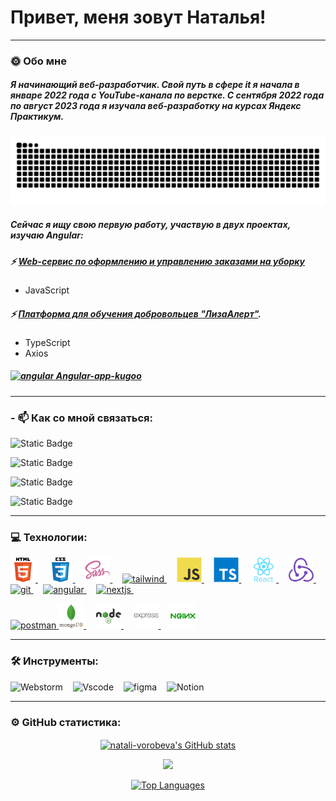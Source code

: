 <!-- 
<p align="left"> <img width="50px" src="https://media.tenor.com/3bz9_SSZgCMAAAAM/hello-hai.gif" alt="natali-vorobeva" /> </p> -->

# Привет, меня зовут Наталья!
<!-- Hi ![](https://user-images.githubusercontent.com/18350557/176309783-0785949b-9127-417c-8b55-ab5a4333674e.gif)My name is Natalia
===============================================================================================================================

Я - фронтенд-разработчик -->

---

### :sun_with_face: Обо мне
##### Я начинающий веб-разработчик. Свой путь в сфере it я начала в январе 2022 года с YouTube-канала по верстке. С сентября 2022 года по август 2023 года я изучала веб-разработку на курсах Яндекс Практикум.

<p align="center">
 <img width="600" src="assets/github-contribution-grid-snake.svg" alt="snake"/>
</p>

 <!-- <img src="https://media1.giphy.com/media/HoffxyN8ghVuw/200w.webp?cid=ecf05e4757b5gawms4lbkwalobv4shnpgkmudxhs5mm36top&ep=v1_gifs_search&rid=200w.webp&ct=g" width="30px"> -->

##### Сейчас я ищу свою первую работу, участвую в двух проектах, изучаю Angular:

##### :zap: [Web-сервис по оформлению и управлению заказами на уборку](https://github.com/Cleanpro-Service)
* JavaScript
##### :zap: [Платформа для обучения добровольцев "ЛизаАлерт"](https://github.com/Studio-Yandex-Practicum/lizaalert_frontend).
* TypeScript
* Axios

##### [<img src="https://angular.io/assets/images/logos/angular/angular.svg" alt="angular" width="20" height="20"/> Angular-app-kugoo](https://github.com/Natali-Vorobeva/angular-app-kugoo)


---

<!-- ### Социальные сети
 <div id="badges">   
    <a href="https://t.me/vorobjevaa" target="_blank">
      <img src="https://cdn-icons-png.flaticon.com/512/2111/2111646.png" width="40" height="40" alt="telegram group" />
    </a> 
		<a  href="https://discord.com/users/natali_fd" target="_blank" rel="noreferrer"> <picture > <source media="(prefers-color-scheme: dark)" srcset="undefined" /> <source media="(prefers-color-scheme: light)" srcset="https://raw.githubusercontent.com/danielcranney/readme-generator/main/public/icons/socials/discord.svg" /> <img width="45" height="45" src="https://raw.githubusercontent.com/danielcranney/readme-generator/main/public/icons/socials/discord.svg" width="32" height="32" /> </picture> </a>
		   
  </div> -->

### - :mailbox: Как со мной связаться: 
![Static Badge](https://img.shields.io/badge/vorobjeva.natalia76%40yandex.ru-blue?style=social&logo=maildotru&logoColor=red&labelColor=orange&color=orange)
<!-- ![Static Badge](https://img.shields.io/badge/vorobjeva.natalia76%40yandex.ru-orange?style=flat-square&logo=maildotru&logoColor=green) -->
![Static Badge](https://img.shields.io/badge/%40vorobjevaa-blue?style=social&logo=telegram&logoColor=blue)


![Static Badge](https://img.shields.io/badge/%2B7(911)208--04--79-orange?style=social&logo=whatsapp&logoColor=green)

![Static Badge](https://img.shields.io/badge/natali--fd-pink?style=social&logo=discord&logoColor=purple)

---
### 💻 Технологии:

<div>
<p align="left">

<a href="https://www.w3.org/html/" target="_blank" rel="noreferrer"> <img src="https://raw.githubusercontent.com/devicons/devicon/master/icons/html5/html5-original-wordmark.svg" alt="html5" width="40" height="40"/> </a>&nbsp;&nbsp;&nbsp;
<a href="https://www.w3schools.com/css/" target="_blank" rel="noreferrer"> <img src="https://raw.githubusercontent.com/devicons/devicon/master/icons/css3/css3-original-wordmark.svg" alt="css3" width="40" height="40"/> </a>&nbsp;&nbsp;&nbsp;
<a href="https://sass-lang.com" target="_blank" rel="noreferrer"> <img src="https://raw.githubusercontent.com/devicons/devicon/master/icons/sass/sass-original.svg" alt="sass" width="40" height="40"/> </a> &nbsp;&nbsp;&nbsp;
<a href="https://tailwindcss.com/" target="_blank" rel="noreferrer"> <img src="https://www.vectorlogo.zone/logos/tailwindcss/tailwindcss-icon.svg" alt="tailwind" width="40" height="40"/> </a> &nbsp;&nbsp;&nbsp;
<a href="https://developer.mozilla.org/en-US/docs/Web/JavaScript" target="_blank" rel="noreferrer"> <img src="https://raw.githubusercontent.com/devicons/devicon/master/icons/javascript/javascript-original.svg" alt="javascript" width="40" height="40"/> </a>&nbsp;&nbsp;&nbsp;
<a href="https://www.typescriptlang.org/" target="_blank" rel="noreferrer"> <img src="https://raw.githubusercontent.com/devicons/devicon/master/icons/typescript/typescript-original.svg" alt="typescript" width="40" height="40"/> </a>&nbsp;&nbsp;&nbsp;
<a href="https://reactjs.org/" target="_blank" rel="noreferrer"> <img src="https://raw.githubusercontent.com/devicons/devicon/master/icons/react/react-original-wordmark.svg" alt="react" width="40" height="40"/> </a> &nbsp;&nbsp;&nbsp;
<a href="https://redux.js.org" target="_blank" rel="noreferrer"> <img src="https://raw.githubusercontent.com/devicons/devicon/master/icons/redux/redux-original.svg" alt="redux" width="40" height="40"/> </a> &nbsp;&nbsp;&nbsp;
<a href="https://git-scm.com/" target="_blank" rel="noreferrer"> <img src="https://www.vectorlogo.zone/logos/git-scm/git-scm-icon.svg" alt="git" width="40" height="40"/> </a>&nbsp;&nbsp;&nbsp;
<a href="https://angular.io" target="_blank" rel="noreferrer"> <img src="https://angular.io/assets/images/logos/angular/angular.svg" alt="angular" width="40" height="40"/> </a> &nbsp;&nbsp;&nbsp;
 <a href="https://nextjs.org/" target="_blank" rel="noreferrer"> <img src="https://cdn.worldvectorlogo.com/logos/nextjs-2.svg" alt="nextjs" width="40" height="40"/> </a>&nbsp;&nbsp;&nbsp;
 
</p>
<p align="left">  
<a href="https://postman.com" target="_blank" rel="noreferrer"> <img src="https://www.vectorlogo.zone/logos/getpostman/getpostman-icon.svg" alt="postman" width="40" height="40"/> </a>   
	 <a href="https://www.mongodb.com/" target="_blank" rel="noreferrer"> <img src="https://raw.githubusercontent.com/devicons/devicon/master/icons/mongodb/mongodb-original-wordmark.svg" alt="mongodb" width="40" height="40"/> </a> 	 &nbsp;&nbsp;&nbsp;
	 <a href="https://nodejs.org" target="_blank" rel="noreferrer"> <img src="https://raw.githubusercontent.com/devicons/devicon/master/icons/nodejs/nodejs-original-wordmark.svg" alt="nodejs" width="40" height="40"/> </a> &nbsp;&nbsp;&nbsp;	  
	 <a href="https://expressjs.com" target="_blank" rel="noreferrer"> <img src="https://raw.githubusercontent.com/devicons/devicon/master/icons/express/express-original-wordmark.svg" alt="express" width="40" height="40"/> </a>&nbsp;&nbsp;&nbsp;
	 <a href="https://www.nginx.com" target="_blank" rel="noreferrer"> <img src="https://raw.githubusercontent.com/devicons/devicon/master/icons/nginx/nginx-original.svg" alt="nginx" width="40" height="40"/> </a> 	 
</p>

---
### 🛠 Инструменты:

<img src="https://avatars.mds.yandex.net/i?id=d5c79499f97f352894dcb0d6d2eab075ef949ba3-9847423-images-thumbs&n=13" title="Webstorm" alt="Webstorm" width="76" height="40"/>&nbsp;&nbsp;&nbsp;
<img src="https://avatars.mds.yandex.net/i?id=213f9d96567c476909a7c5c2f73f3182423b699b-9234740-images-thumbs&n=13" title="Vscode" alt="Vscode" width="40" height="40"/>&nbsp;&nbsp;&nbsp;
<img src="https://www.vectorlogo.zone/logos/figma/figma-icon.svg" alt="figma" width="40" height="40"/>&nbsp;&nbsp;&nbsp;
<img src="https://upload.wikimedia.org/wikipedia/commons/e/e9/Notion-logo.svg" title="Notion" alt="Notion" width="40" height="40"/>&nbsp;&nbsp;&nbsp;

---
### ⚙️ GitHub статистика:

<!-- <p ><img align="center" src="https://github-readme-stats.vercel.app/api/top-langs?username=natali-vorobeva&show_icons=true&locale=en&layout=compact" alt="natali-vorobeva" /></p> -->

<!-- <p>&nbsp;<img align="center" src="https://github-readme-stats.vercel.app/api?username=natali-vorobeva&show_icons=true&locale=en" alt="natali-vorobeva" /></p> -->
<p    align="center">
<a   align="center" href="http://www.github.com/natali-vorobeva"><img  align="center" src="https://github-readme-stats.vercel.app/api?username=natali-vorobeva&show_icons=true&hide=stars,issues,&title_color=0891b2&text_color=ffffff&icon_color=0891b2&bg_color=1c1917&hide_border=true&show_icons=true" alt="natali-vorobeva's GitHub stats" /></a>
</p>
<p    align="center">
<a href="http://www.github.com/natali-vorobeva"><img src="https://github-readme-streak-stats.herokuapp.com/?user=natali-vorobeva&stroke=ffffff&background=1c1917&ring=0891b2&fire=0891b2&currStreakNum=ffffff&currStreakLabel=0891b2&sideNums=ffffff&sideLabels=ffffff&dates=ffffff&hide_border=true" /></a>
</p>
<!-- <a href="http://www.github.com/natali-vorobeva"><img src="https://github-readme-activity-graph.cyclic.app/graph?username=natali-vorobeva&bg_color=1c1917&color=ffffff&line=0891b2&point=ffffff&area_color=1c1917&area=true&hide_border=true&custom_title=GitHub%20Commits%20Graph" alt="GitHub Commits Graph" /></a> -->
<p    align="center">
<a href="https://github.com/natali-vorobeva"><img src="https://github-readme-stats.vercel.app/api/top-langs/?username=natali-vorobeva&langs_count=10&title_color=0891b2&text_color=ffffff&icon_color=0891b2&bg_color=1c1917&hide_border=true&locale=en&custom_title=Top%20%Languages" alt="Top Languages" /></a>
</p>






































<!-- <link rel="stylesheet" type="text/css" href="./style.css">
<div>	
		<img src="https://i.pinimg.com/originals/ab/7f/85/ab7f854e1f83760f6becc0a244dc85d3.gif" height="32"/> 
		<span><a href="https://git.io/typing-svg"><img src="https://readme-typing-svg.herokuapp.com?font=Fira+Code&weight=700&size=30&pause=15000&color=000000&multiline=true&random=true&width=435&lines=%D0%AF+%E2%80%92+%D0%9D%D0%B0%D1%82%D0%B0%D0%BB%D1%8C%D1%8F" alt="Typing SVG" /></a></span>
		<h3>
			<a href="https://git.io/typing-svg"><img src="https://readme-typing-svg.herokuapp.com?font=Fira+Code&weight=700&size=30&pause=15000&color=000000&multiline=true&random=true&width=435&lines=%D0%A4%D1%80%D0%BE%D0%BD%D1%82%D0%B5%D0%BD%D0%B4-%D1%80%D0%B0%D0%B7%D1%80%D0%B0%D0%B1%D0%BE%D1%82%D1%87%D0%B8%D0%BA" alt="Typing SVG" /></a>
		</h3>
		<a href="#"><img src="https://readme-typing-svg.herokuapp.com?font=Fira+Code&weight=700&size=16&pause=15000&color=000000&multiline=true&random=true&width=435&lines=%D0%A1%D0%B0%D0%BD%D0%BA%D1%82-%D0%9F%D0%B5%D1%82%D0%B5%D1%80%D0%B1%D1%83%D1%80%D0%B3%2C+%D0%A0%D0%BE%D1%81%D1%81%D0%B8%D1%8F" alt="Typing SVG" /></a>
	</div>
</div> -->



